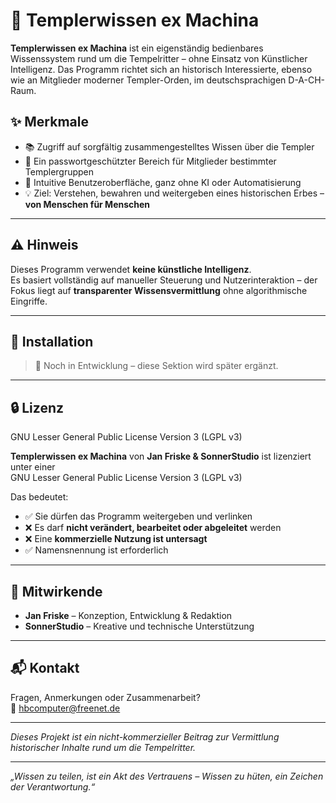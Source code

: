 # 🏰 Templerwissen ex Machina

**Templerwissen ex Machina** ist ein eigenständig bedienbares Wissenssystem rund um die Tempelritter – ohne Einsatz von Künstlicher Intelligenz. Das Programm richtet sich an historisch Interessierte, ebenso wie an Mitglieder moderner Templer-Orden, im deutschsprachigen D-A-CH-Raum.

## ✨ Merkmale

- 📚 Zugriff auf sorgfältig zusammengestelltes Wissen über die Templer
- 🔐 Ein passwortgeschützter Bereich für Mitglieder bestimmter Templergruppen
- 🧭 Intuitive Benutzeroberfläche, ganz ohne KI oder Automatisierung
- 💡 Ziel: Verstehen, bewahren und weitergeben eines historischen Erbes – **von Menschen für Menschen**

---

## ⚠️ Hinweis

Dieses Programm verwendet **keine künstliche Intelligenz**.  
Es basiert vollständig auf manueller Steuerung und Nutzerinteraktion – der Fokus liegt auf **transparenter Wissensvermittlung** ohne algorithmische Eingriffe.

---

## 🔧 Installation

> 📌 Noch in Entwicklung – diese Sektion wird später ergänzt.

---

## 🔒 Lizenz

GNU Lesser General Public License Version 3 (LGPL v3)

**Templerwissen ex Machina** von **Jan Friske & SonnerStudio** ist lizenziert unter einer  
GNU Lesser General Public License Version 3 (LGPL v3)

Das bedeutet:

- ✅ Sie dürfen das Programm weitergeben und verlinken
- ❌ Es darf **nicht verändert, bearbeitet oder abgeleitet** werden
- ❌ Eine **kommerzielle Nutzung ist untersagt**
- ✅ Namensnennung ist erforderlich

---

## 🤝 Mitwirkende

- **Jan Friske** – Konzeption, Entwicklung & Redaktion  
- **SonnerStudio** – Kreative und technische Unterstützung

---

## 📬 Kontakt

Fragen, Anmerkungen oder Zusammenarbeit?  
📧 [hbcomputer@freenet.de](mailto:hbcomputer@freenet.de)

---

*Dieses Projekt ist ein nicht-kommerzieller Beitrag zur Vermittlung historischer Inhalte rund um die Tempelritter.*

---

*„Wissen zu teilen, ist ein Akt des Vertrauens – Wissen zu hüten, ein Zeichen der Verantwortung.“*
